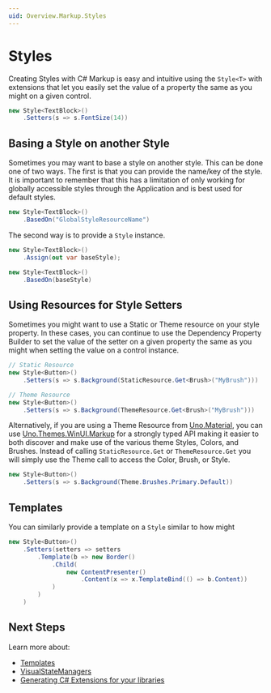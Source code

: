 ```yaml
---
uid: Overview.Markup.Styles
---
```

# Styles

Creating Styles with C# Markup is easy and intuitive using the `Style<T>` with extensions that let you easily set the value of a property the same as you might on a given control.

```cs
new Style<TextBlock>()
    .Setters(s => s.FontSize(14))
```

## Basing a Style on another Style

Sometimes you may want to base a style on another style. This can be done one of two ways. The first is that you can provide the name/key of the style. It is important to remember that this has a limitation of only working for globally accessible styles through the Application and is best used for default styles.

```cs
new Style<TextBlock>()
    .BasedOn("GlobalStyleResourceName")
```

The second way is to provide a `Style` instance.

```cs
new Style<TextBlock>()
    .Assign(out var baseStyle);

new Style<TextBlock>()
    .BasedOn(baseStyle)
```

## Using Resources for Style Setters

Sometimes you might want to use a Static or Theme resource on your style property. In these cases, you can continue to use the Dependency Property Builder to set the value of the setter on a given property the same as you might when setting the value on a control instance.

```cs
// Static Resource
new Style<Button>()
    .Setters(s => s.Background(StaticResource.Get<Brush>("MyBrush")))

// Theme Resource
new Style<Button>()
    .Setters(s => s.Background(ThemeResource.Get<Brush>("MyBrush")))
```

Alternatively, if you are using a Theme Resource from [Uno.Material](xref:uno.themes.material.getstarted), you can use [Uno.Themes.WinUI.Markup](https://www.nuget.org/packages/Uno.Themes.WinUI.Markup) for a strongly typed API making it easier to both discover and make use of the various theme Styles, Colors, and Brushes. Instead of calling `StaticResource.Get` or `ThemeResource.Get` you will simply use the Theme call to access the Color, Brush, or Style.

```cs
new Style<Button>()
    .Setters(s => s.Background(Theme.Brushes.Primary.Default))
```

## Templates

You can similarly provide a template on a `Style` similar to how might

```cs
new Style<Button>()
    .Setters(setters => setters
        .Template(b => new Border()
            .Child(
                new ContentPresenter()
                    .Content(x => x.TemplateBind(() => b.Content))
            )
        )
    )
```

## Next Steps

Learn more about:

- [Templates](xref:Overview.Markup.Templates)
- [VisualStateManagers](xref:Overview.Markup.VisualStateManager)
- [Generating C# Extensions for your libraries](xref:Overview.Markup.GeneratingExtensions)
